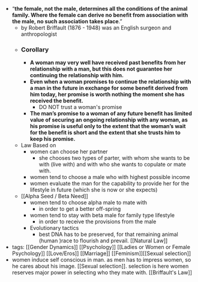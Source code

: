 - “__the female, not the male, determines all the conditions of the animal family. Where the female can derive no benefit from association with the male, no such association takes place__.”
    - by Robert Briffault (1876 - 1948) was an English surgeon and anthropologist
    - ### Corollary 
        - **A woman may very well have received past benefits from her relationship with a man, but this does not guarantee her continuing the relationship with him.**
        - **Even when a woman promises to continue the relationship with a man in the future in exchange for some benefit derived from him today, her promise is worth nothing the moment she has received the benefit.**
            - DO NOT trust a woman's promise
        - **The man’s promise to a woman of any future benefit has limited value of securing an ongoing relationship with any woman, as his promise is useful only to the extent that the woman’s wait for the benefit is short and the extent that she trusts him to keep his promise.**
    - Law Based on
        - women can choose her partner
            - she chooses two types of parter, with whom she wants to be with (live with) and with who she wants to copulate or mate with.
        - women tend to choose a male who with highest possible income
        - women evaluate the man for the capability to provide her for the lifestyle in future (which she is now or she expects)
    - [[Alpha Seed / Beta Need]]
        - women tend to choose alpha male to mate with
            - in order to get a better off-spring
        - women tend to stay with beta male for family type lifestyle
            - in order to receive the provisions from the male 
        - Evolutionary tactics
            - best DNA has to be preserved, for that remaining animal (human )race to flourish and prevail. [[Natural Law]]
- tags: [[Gender Dynamics]] [[Psychology]] [[Ladies or Women or Female Psychology]] [[Love/Eros]] [[Marriage]] [[Feminism]][[Sexual selection]]
- women induce self conscious in man. as men has to impress women, so he cares about his image. [[Sexual selection]]. selection is here women reserves major power in selecting who they mate with. [[Briffault's Law]] 
